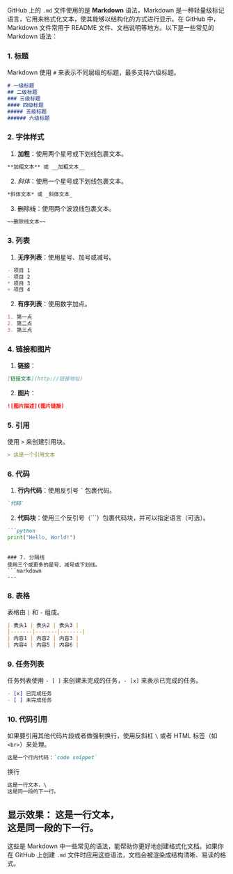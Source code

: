 GitHub 上的 `.md` 文件使用的是 **Markdown** 语法，Markdown 是一种轻量级标记语言，它用来格式化文本，使其能够以结构化的方式进行显示。在 GitHub 中，Markdown 文件常用于 README 文件、文档说明等地方。以下是一些常见的 Markdown 语法：

### 1. 标题
Markdown 使用 `#` 来表示不同层级的标题，最多支持六级标题。

```markdown
# 一级标题
## 二级标题
### 三级标题
#### 四级标题
##### 五级标题
###### 六级标题
```

### 2. 字体样式
1. **加粗**：使用两个星号或下划线包裹文本。
  ```markdown
  **加粗文本** 或 __加粗文本__
  ```
2. *斜体*：使用一个星号或下划线包裹文本。
  ```markdown
  *斜体文本* 或 _斜体文本_
  ```
3. ~~删除线~~：使用两个波浪线包裹文本。
  ```markdown
  ~~删除线文本~~
  ```

### 3. 列表
1. **无序列表**：使用星号、加号或减号。
  ```markdown
  - 项目 1
  - 项目 2
  * 项目 3
  + 项目 4
  ```
2. **有序列表**：使用数字加点。
  ```markdown
  1. 第一点
  2. 第二点
  3. 第三点
  ```

### 4. 链接和图片
1. **链接**：
  ```markdown
  [链接文本](http://链接地址)
  ```
2. **图片**：
  ```markdown
  ![图片描述](图片链接)
  ```

### 5. 引用
使用 `>` 来创建引用块。
```markdown
> 这是一个引用文本
```

### 6. 代码
1. **行内代码**：使用反引号 `` ` `` 包裹代码。
  ```markdown
  `代码`
  ```
2. **代码块**：使用三个反引号（```）包裹代码块，并可以指定语言（可选）。
  ```markdown
  ```python
  print("Hello, World!")
  ```
  ```

### 7. 分隔线
使用三个或更多的星号、减号或下划线。
```markdown
---
```

### 8. 表格
表格由 `|` 和 `-` 组成。
```markdown
| 表头1 | 表头2 | 表头3 |
|-------|-------|-------|
| 内容1 | 内容2 | 内容3 |
| 内容4 | 内容5 | 内容6 |
```

### 9. 任务列表
任务列表使用 `- [ ]` 来创建未完成的任务，`- [x]` 来表示已完成的任务。
```markdown
- [x] 已完成任务
- [ ] 未完成任务
```

### 10. 代码引用
如果要引用其他代码片段或者做强制换行，使用反斜杠 `\` 或者 HTML 标签（如 `<br>`）来处理。

```markdown
这是一个行内代码：`code snippet`
```
换行
```markdown
这是一行文本，\
这是同一段的下一行。
```
显示效果： 这是一行文本，\
这是同一段的下一行。
---
这些是 Markdown 中一些常见的语法，能帮助你更好地创建格式化文档。如果你在 GitHub 上创建 `.md` 文件时应用这些语法，文档会被渲染成结构清晰、易读的格式。